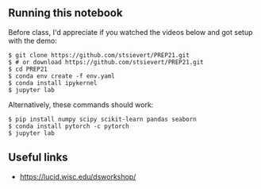 ## Running this notebook
Before class, I'd appreciate if you watched the videos below and got setup with the demo:

``` shell
$ git clone https://github.com/stsievert/PREP21.git
$ # or download https://github.com/stsievert/PREP21.git
$ cd PREP21
$ conda env create -f env.yaml
$ conda install ipykernel
$ jupyter lab
```

Alternatively, these commands should work:

``` shell
$ pip install numpy scipy scikit-learn pandas seaborn
$ conda install pytorch -c pytorch
$ jupyter lab
```

## Useful links

* https://lucid.wisc.edu/dsworkshop/
